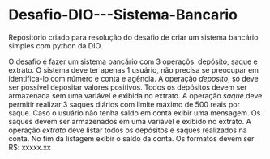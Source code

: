 # Desafio-DIO---Sistema-Bancario

Repositório criado para resolução do desafio de criar um sistema bancário simples com python da DIO.

O desafio é fazer um sistema bancário com 3 operaçõs: depósito, saque e extrato.
O sistema deve ter apenas 1 usuário, não precisa se preocupar em identifica-lo com número e conta e agência. 
A operação *deposito*, só deve ser possível depositar valores positivos. Todos os depósitos  devem ser armazenada sem uma variável e exibida no extrato.
A operação *saque* deve permitir realizar 3 saques diários com limite máximo de 500 reais por saque. Caso o usuário não tenha saldo em conta exibir uma mensagem. Os saques devem ser armazenados em uma variável e exibido no extrato.
A operação *extrato* deve listar todos os depósitos e saques realizados na conta. No fim da listagem exibir o saldo da conta. 
Os formatos devem ser R$: xxxxx.xx
